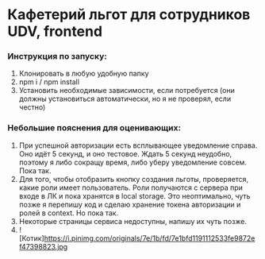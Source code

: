 # Кафетерий льгот для сотрудников UDV, frontend

### Инструкция по запуску:

1. Клонировать в любую удобную папку
2. npm i / npm install
3. Установить необходимые зависимости, если потребуется (они должны установиться автоматически, но я не проверял, если честно)

### Небольшие пояснения для оценивающих:

1. При успешной авторизации есть всплывающее уведомление справа. Оно идёт 5 секунд, и оно тестовое. Ждать 5 секунд неудобно, поэтому я либо сокращу время, либо уберу уведомление совсем. Пока так.
2. Для того, чтобы отобразить кнопку создания льготы, проверяется, какие роли имеет пользователь. Роли получаются с сервера при входе в ЛК и пока хранятся в local storage. Это неоптимально, чуть позже я перепишу код и сделаю хранение токена авторизации и ролей в context. Но пока так.
3. Некоторые страницы сервиса недоступны, напишу их чуть позже.
4. ![Котик]https://i.pinimg.com/originals/7e/1b/fd/7e1bfd1191112533fe9872ef47398823.jpg

